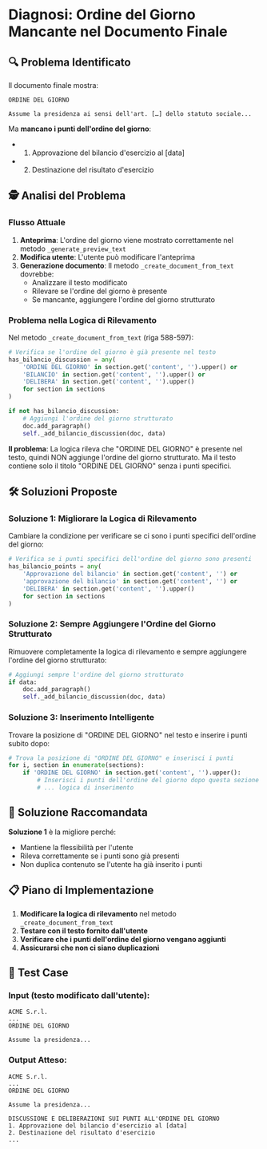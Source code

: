 # Diagnosi: Ordine del Giorno Mancante nel Documento Finale

## 🔍 Problema Identificato

Il documento finale mostra:
```
ORDINE DEL GIORNO

Assume la presidenza ai sensi dell'art. […] dello statuto sociale...
```

Ma **mancano i punti dell'ordine del giorno**:
- 1. Approvazione del bilancio d'esercizio al [data]
- 2. Destinazione del risultato d'esercizio

## 🕵️ Analisi del Problema

### Flusso Attuale
1. **Anteprima**: L'ordine del giorno viene mostrato correttamente nel metodo `_generate_preview_text`
2. **Modifica utente**: L'utente può modificare l'anteprima
3. **Generazione documento**: Il metodo `_create_document_from_text` dovrebbe:
   - Analizzare il testo modificato
   - Rilevare se l'ordine del giorno è presente
   - Se mancante, aggiungere l'ordine del giorno strutturato

### Problema nella Logica di Rilevamento

Nel metodo `_create_document_from_text` (riga 588-597):
```python
# Verifica se l'ordine del giorno è già presente nel testo
has_bilancio_discussion = any(
    'ORDINE DEL GIORNO' in section.get('content', '').upper() or
    'BILANCIO' in section.get('content', '').upper() or
    'DELIBERA' in section.get('content', '').upper()
    for section in sections
)

if not has_bilancio_discussion:
    # Aggiungi l'ordine del giorno strutturato
    doc.add_paragraph()
    self._add_bilancio_discussion(doc, data)
```

**Il problema**: La logica rileva che "ORDINE DEL GIORNO" è presente nel testo, quindi NON aggiunge l'ordine del giorno strutturato. Ma il testo contiene solo il titolo "ORDINE DEL GIORNO" senza i punti specifici.

## 🛠️ Soluzioni Proposte

### Soluzione 1: Migliorare la Logica di Rilevamento
Cambiare la condizione per verificare se ci sono i punti specifici dell'ordine del giorno:

```python
# Verifica se i punti specifici dell'ordine del giorno sono presenti
has_bilancio_points = any(
    'Approvazione del bilancio' in section.get('content', '') or
    'approvazione del bilancio' in section.get('content', '') or
    'DELIBERA' in section.get('content', '').upper()
    for section in sections
)
```

### Soluzione 2: Sempre Aggiungere l'Ordine del Giorno Strutturato
Rimuovere completamente la logica di rilevamento e sempre aggiungere l'ordine del giorno strutturato:

```python
# Aggiungi sempre l'ordine del giorno strutturato
if data:
    doc.add_paragraph()
    self._add_bilancio_discussion(doc, data)
```

### Soluzione 3: Inserimento Intelligente
Trovare la posizione di "ORDINE DEL GIORNO" nel testo e inserire i punti subito dopo:

```python
# Trova la posizione di "ORDINE DEL GIORNO" e inserisci i punti
for i, section in enumerate(sections):
    if 'ORDINE DEL GIORNO' in section.get('content', '').upper():
        # Inserisci i punti dell'ordine del giorno dopo questa sezione
        # ... logica di inserimento
```

## 🎯 Soluzione Raccomandata

**Soluzione 1** è la migliore perché:
- Mantiene la flessibilità per l'utente
- Rileva correttamente se i punti sono già presenti
- Non duplica contenuto se l'utente ha già inserito i punti

## 📋 Piano di Implementazione

1. **Modificare la logica di rilevamento** nel metodo `_create_document_from_text`
2. **Testare con il testo fornito dall'utente**
3. **Verificare che i punti dell'ordine del giorno vengano aggiunti**
4. **Assicurarsi che non ci siano duplicazioni**

## 🧪 Test Case

### Input (testo modificato dall'utente):
```
ACME S.r.l.
...
ORDINE DEL GIORNO

Assume la presidenza...
```

### Output Atteso:
```
ACME S.r.l.
...
ORDINE DEL GIORNO

Assume la presidenza...

DISCUSSIONE E DELIBERAZIONI SUI PUNTI ALL'ORDINE DEL GIORNO
1. Approvazione del bilancio d'esercizio al [data]
2. Destinazione del risultato d'esercizio
...